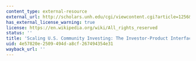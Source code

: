 ```yaml
---
content_type: external-resource
external_url: http://scholars.unh.edu/cgi/viewcontent.cgi?article=1256&context=carsey
has_external_license_warning: true
license: https://en.wikipedia.org/wiki/All_rights_reserved
status: ''
title: 'Scaling U.S. Community Investing: The Investor-Product Interface (PDF)'
uid: 4e57820e-2509-494d-a8cf-267494354e31
wayback_url: ''
---
```

